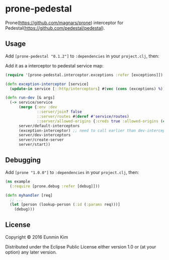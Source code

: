 # prone-pedestal

Prone(https://github.com/magnars/prone) interceptor for Pedestal(https://github.com/pedestal/pedestal).

## Usage

Add `[prone-pedestal "0.1.2"]` to `:dependencies` in your `project.clj`, then:

Add it as a interceptor to pedestal service map:

```clojure
(require '[prone-pedestal.interceptor.exceptions :refer [exceptions]])

(defn exception-interceptor [service]
  (update-in service [::http/interceptors] #(vec (cons (exceptions) %))))

(defn run-dev [& args]
  (-> service/service
      (merge {:env :dev
              ::server/join? false
              ::server/routes #(deref #'service/routes)
              ::server/allowed-origins {:creds true :allowed-origins (constantly true)}})
      server/default-interceptors
      (exception-interceptor) ;; need to call earlier than dev-interceptors.
      server/dev-interceptors
      server/create-server
      server/start))
```

## Debugging

Add `[prone "1.0.0"]` to `:dependencies` in your `project.clj`, then:

```clojure
(ns example
  (:require [prone.debug :refer [debug]]))

(defn myhandler [req]
  ;; ...
  (let [person (lookup-person (:id (:params req)))]
    (debug)))
```

## License

Copyright © 2016 Eunmin Kim

Distributed under the Eclipse Public License either version 1.0 or (at
your option) any later version.
